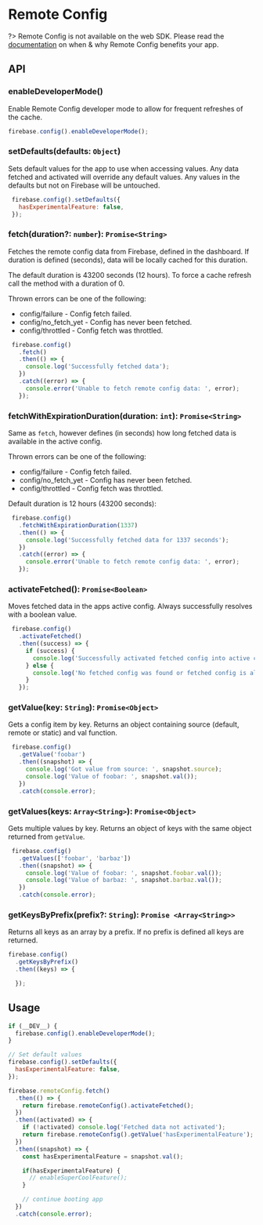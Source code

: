 # Remote Config

?> Remote Config is not available on the web SDK. Please read the [documentation](https://firebase.google.com/docs/remote-config) on when & why Remote Config benefits your app.

## API

### enableDeveloperMode()

Enable Remote Config developer mode to allow for frequent refreshes of the cache.

```js
firebase.config().enableDeveloperMode();
```

### setDefaults(defaults: `Object`)

Sets default values for the app to use when accessing values. Any data fetched and activated will override any default values.
Any values in the defaults but not on Firebase will be untouched.

```js
 firebase.config().setDefaults({
   hasExperimentalFeature: false,
 });
```

### fetch(duration?: `number`): `Promise<String>`

Fetches the remote config data from Firebase, defined in the dashboard.
If duration is defined (seconds), data will be locally cached for this duration.

The default duration is 43200 seconds (12 hours). To force a cache refresh call the method with a duration of 0.

Thrown errors can be one of the following:
* config/failure - Config fetch failed.
* config/no_fetch_yet - Config has never been fetched.
* config/throttled - Config fetch was throttled.

```js
 firebase.config()
   .fetch()
   .then(() => {
     console.log('Successfully fetched data');
   })
   .catch((error) => {
     console.error('Unable to fetch remote config data: ', error);
   });
```

### fetchWithExpirationDuration(duration: `int`): `Promise<String>`

Same as `fetch`, however defines (in seconds) how long fetched data is available in the active config.

Thrown errors can be one of the following:
* config/failure - Config fetch failed.
* config/no_fetch_yet - Config has never been fetched.
* config/throttled - Config fetch was throttled.

Default duration is 12 hours (43200 seconds):


```js
 firebase.config()
   .fetchWithExpirationDuration(1337)
   .then(() => {
     console.log('Successfully fetched data for 1337 seconds');
   })
   .catch((error) => {
     console.error('Unable to fetch remote config data: ', error);
   });
```

### activateFetched(): `Promise<Boolean>`

Moves fetched data in the apps active config. Always successfully resolves with a boolean value.

```js
 firebase.config()
   .activateFetched()
   .then((success) => {
     if (success) {
       console.log('Successfully activated fetched config into active config');
     } else {
       console.log('No fetched config was found or fetched config is already active');
     }
   });
```

### getValue(key: `String`): `Promise<Object>`

Gets a config item by key. Returns an object containing source (default, remote or static) and val function.

```js
 firebase.config()
   .getValue('foobar')
   .then((snapshot) => {
     console.log('Got value from source: ', snapshot.source);
     console.log('Value of foobar: ', snapshot.val());
   })
   .catch(console.error);
```

### getValues(keys: `Array<String>`): `Promise<Object>`

Gets multiple values by key. Returns an object of keys with the same object returned from `getValue`.

```js
 firebase.config()
   .getValues(['foobar', 'barbaz'])
   .then((snapshot) => {
     console.log('Value of foobar: ', snapshot.foobar.val());
     console.log('Value of barbaz: ', snapshot.barbaz.val());
   })
   .catch(console.error);
```

### getKeysByPrefix(prefix?: `String`): `Promise <Array<String>>`

Returns all keys as an array by a prefix. If no prefix is defined all keys are returned.

```js
firebase.config()
  .getKeysByPrefix()
  .then((keys) => {

  });
```

## Usage

```js
if (__DEV__) {
  firebase.config().enableDeveloperMode();
}

// Set default values
firebase.config().setDefaults({
  hasExperimentalFeature: false,
});

firebase.remoteConfig.fetch()
  .then(() => {
    return firebase.remoteConfig().activateFetched();
  })
  .then((activated) => {
    if (!activated) console.log('Fetched data not activated');
    return firebase.remoteConfig().getValue('hasExperimentalFeature');
  })
  .then((snapshot) => {
    const hasExperimentalFeature = snapshot.val();

    if(hasExperimentalFeature) {
      // enableSuperCoolFeature();
    }

    // continue booting app
  })
  .catch(console.error);
```
